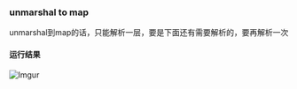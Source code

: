### unmarshal to map
unmarshal到map的话，只能解析一层，要是下面还有需要解析的，要再解析一次

#### 运行结果
![Imgur](https://i.imgur.com/AhFjNZS.png)